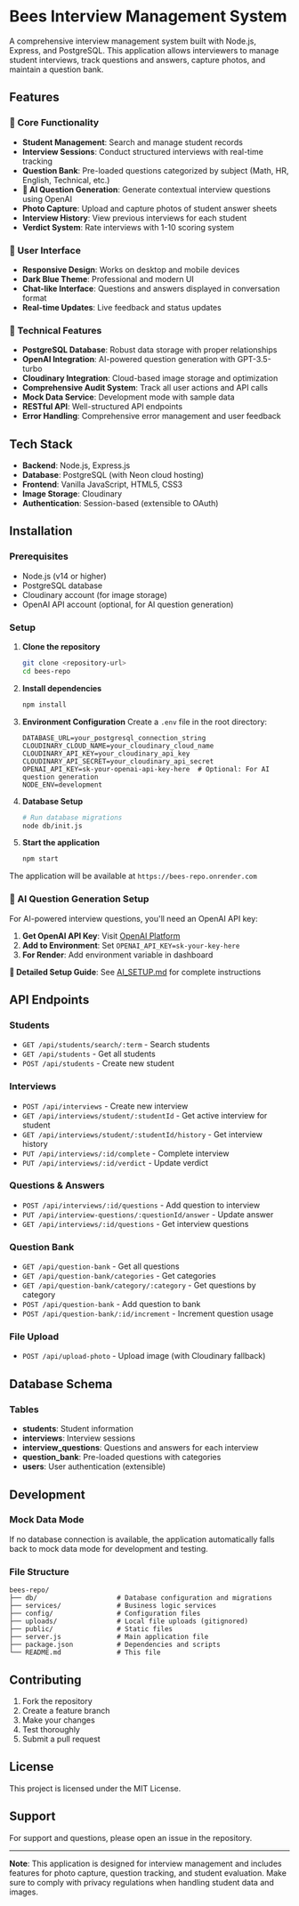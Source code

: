 # Bees Interview Management System

A comprehensive interview management system built with Node.js, Express, and PostgreSQL. This application allows interviewers to manage student interviews, track questions and answers, capture photos, and maintain a question bank.

## Features

### 🎯 Core Functionality
- **Student Management**: Search and manage student records
- **Interview Sessions**: Conduct structured interviews with real-time tracking
- **Question Bank**: Pre-loaded questions categorized by subject (Math, HR, English, Technical, etc.)
- **🤖 AI Question Generation**: Generate contextual interview questions using OpenAI
- **Photo Capture**: Upload and capture photos of student answer sheets
- **Interview History**: View previous interviews for each student
- **Verdict System**: Rate interviews with 1-10 scoring system

### 🎨 User Interface
- **Responsive Design**: Works on desktop and mobile devices
- **Dark Blue Theme**: Professional and modern UI
- **Chat-like Interface**: Questions and answers displayed in conversation format
- **Real-time Updates**: Live feedback and status updates

### 🔧 Technical Features
- **PostgreSQL Database**: Robust data storage with proper relationships
- **OpenAI Integration**: AI-powered question generation with GPT-3.5-turbo
- **Cloudinary Integration**: Cloud-based image storage and optimization
- **Comprehensive Audit System**: Track all user actions and API calls
- **Mock Data Service**: Development mode with sample data
- **RESTful API**: Well-structured API endpoints
- **Error Handling**: Comprehensive error management and user feedback

## Tech Stack

- **Backend**: Node.js, Express.js
- **Database**: PostgreSQL (with Neon cloud hosting)
- **Frontend**: Vanilla JavaScript, HTML5, CSS3
- **Image Storage**: Cloudinary
- **Authentication**: Session-based (extensible to OAuth)

## Installation

### Prerequisites
- Node.js (v14 or higher)
- PostgreSQL database
- Cloudinary account (for image storage)
- OpenAI API account (optional, for AI question generation)

### Setup

1. **Clone the repository**
   ```bash
   git clone <repository-url>
   cd bees-repo
   ```

2. **Install dependencies**
   ```bash
   npm install
   ```

3. **Environment Configuration**
   Create a `.env` file in the root directory:
   ```env
   DATABASE_URL=your_postgresql_connection_string
   CLOUDINARY_CLOUD_NAME=your_cloudinary_cloud_name
   CLOUDINARY_API_KEY=your_cloudinary_api_key
   CLOUDINARY_API_SECRET=your_cloudinary_api_secret
   OPENAI_API_KEY=sk-your-openai-api-key-here  # Optional: For AI question generation
   NODE_ENV=development
   ```

4. **Database Setup**
   ```bash
   # Run database migrations
   node db/init.js
   ```

5. **Start the application**
   ```bash
   npm start
   ```

The application will be available at `https://bees-repo.onrender.com`

### 🤖 AI Question Generation Setup

For AI-powered interview questions, you'll need an OpenAI API key:

1. **Get OpenAI API Key**: Visit [OpenAI Platform](https://platform.openai.com/api-keys)
2. **Add to Environment**: Set `OPENAI_API_KEY=sk-your-key-here`
3. **For Render**: Add environment variable in dashboard

**📖 Detailed Setup Guide**: See [AI_SETUP.md](./AI_SETUP.md) for complete instructions

## API Endpoints

### Students
- `GET /api/students/search/:term` - Search students
- `GET /api/students` - Get all students
- `POST /api/students` - Create new student

### Interviews
- `POST /api/interviews` - Create new interview
- `GET /api/interviews/student/:studentId` - Get active interview for student
- `GET /api/interviews/student/:studentId/history` - Get interview history
- `PUT /api/interviews/:id/complete` - Complete interview
- `PUT /api/interviews/:id/verdict` - Update verdict

### Questions & Answers
- `POST /api/interviews/:id/questions` - Add question to interview
- `PUT /api/interview-questions/:questionId/answer` - Update answer
- `GET /api/interviews/:id/questions` - Get interview questions

### Question Bank
- `GET /api/question-bank` - Get all questions
- `GET /api/question-bank/categories` - Get categories
- `GET /api/question-bank/category/:category` - Get questions by category
- `POST /api/question-bank` - Add question to bank
- `POST /api/question-bank/:id/increment` - Increment question usage

### File Upload
- `POST /api/upload-photo` - Upload image (with Cloudinary fallback)

## Database Schema

### Tables
- **students**: Student information
- **interviews**: Interview sessions
- **interview_questions**: Questions and answers for each interview
- **question_bank**: Pre-loaded questions with categories
- **users**: User authentication (extensible)

## Development

### Mock Data Mode
If no database connection is available, the application automatically falls back to mock data mode for development and testing.

### File Structure
```
bees-repo/
├── db/                    # Database configuration and migrations
├── services/              # Business logic services
├── config/                # Configuration files
├── uploads/               # Local file uploads (gitignored)
├── public/                # Static files
├── server.js              # Main application file
├── package.json           # Dependencies and scripts
└── README.md              # This file
```

## Contributing

1. Fork the repository
2. Create a feature branch
3. Make your changes
4. Test thoroughly
5. Submit a pull request

## License

This project is licensed under the MIT License.

## Support

For support and questions, please open an issue in the repository.

---

**Note**: This application is designed for interview management and includes features for photo capture, question tracking, and student evaluation. Make sure to comply with privacy regulations when handling student data and images.